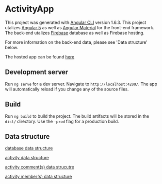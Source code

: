 # ActivityApp

This project was generated with [Angular CLI](https://github.com/angular/angular-cli) version 1.6.3. This project utalizes [Angular 5](https://angular.io/) as well as [Angular Material](https://material.angular.io/) for the front-end framework. The back-end utalizes [Firebase](https://console.firebase.google.com) database as well as Firebase hosting. 

For more information on the back-end data, please see 'Data structure' below.

The hosted app can be found [here](https://activity-app-ocas.firebaseapp.com/)

## Development server

Run `ng serve` for a dev server. Navigate to `http://localhost:4200/`. The app will automatically reload if you change any of the source files.

## Build

Run `ng build` to build the project. The build artifacts will be stored in the `dist/` directory. Use the `-prod` flag for a production build.

## Data structure

[database data structure](https://screenshots.firefox.com/uIajny52nzTLpbiM/console.firebase.google.com)

[activity data structure](https://screenshots.firefox.com/qvTr9Mk6OAb4t8q8/console.firebase.google.com)

[activity comment(s) data strucutre](https://screenshots.firefox.com/NQGTr4KZRHAcNGdE/console.firebase.google.com)

[activity member(s) data structure](https://screenshots.firefox.com/eoAG4qd7vG4Emxr7/console.firebase.google.com)
